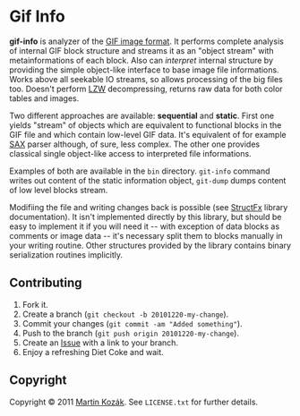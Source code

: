 Gif Info
========

**gif-info** is analyzer of the [GIF image format][1]. It performs complete 
analysis of internal GIF block structure and streams it as an "object 
stream" with metainformations of each block. Also can *interpret* internal 
structure by providing the simple object-like interface to base image 
file informations. Works above all seekable IO streams, so allows 
processing of the big files too. Doesn't perform [LZW][2] decompressing, 
returns raw data for both color tables and images.

Two different approaches are available: **sequential** and **static**. 
First one yields "stream" of objects which are equivalent to functional 
blocks in the GIF file and which contain low-level GIF data. It's 
equivalent of for example [SAX][3] parser although, of sure, less 
complex. The other one provides classical single object-like access to 
interpreted file informations. 

Examples of both are available in the `bin` directory. `git-info` 
command writes out content of the static information object, `git-dump`
dumps content of low level blocks stream.

Modifiing the file and writing changes back is possible (see [StructFx][5]
library documentation). It isn't implemented directly by this library,
but should be easy to implement it if you will need it -- with exception
of data blocks as comments or image data -- it's necessary split them 
to blocks manually in your writing routine. Other structures provided
by the library contains binary serialization routines implicitly.

Contributing
------------

1. Fork it.
2. Create a branch (`git checkout -b 20101220-my-change`).
3. Commit your changes (`git commit -am "Added something"`).
4. Push to the branch (`git push origin 20101220-my-change`).
5. Create an [Issue][6] with a link to your branch.
6. Enjoy a refreshing Diet Coke and wait.

Copyright
---------

Copyright &copy; 2011 [Martin Kozák][7]. See `LICENSE.txt` for
further details.

[1]: http://www.matthewflickinger.com/lab/whatsinagif/
[2]: http://en.wikipedia.org/wiki/LZW
[3]: http://en.wikipedia.org/wiki/Simple_API_for_XML
[4]: http://en.wikipedia.org/wiki/Document_Object_Model
[5]: https://github.com/martinkozak/struct-fx
[6]: http://github.com/martinkozak/gif-info/issues
[7]: http://www.martinkozak.net/
